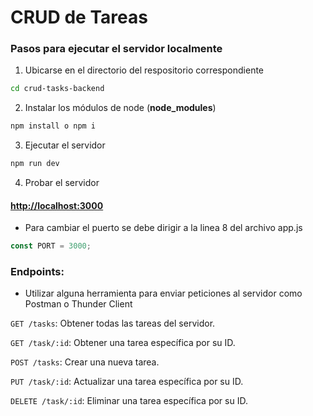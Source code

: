 # CRUD de Tareas 

### Pasos para ejecutar el servidor localmente

1. Ubicarse en el directorio del respositorio correspondiente

```bash
cd crud-tasks-backend
```

2. Instalar los módulos de node (**node_modules**)

```bash
npm install o npm i
```

3. Ejecutar el servidor

```bash
npm run dev
```

4. Probar el servidor

#### [http://localhost:3000](http://localhost:3000)

- Para cambiar el puerto se debe dirigir a la linea 8 del archivo app.js

```javascript
const PORT = 3000;
```

### Endpoints:

- Utilizar alguna herramienta para enviar peticiones al servidor como Postman o Thunder Client


`GET /tasks`: Obtener todas las tareas del servidor.

`GET /task/:id`: Obtener una tarea específica por su ID.

`POST /tasks`: Crear una nueva tarea.

`PUT /task/:id`: Actualizar una tarea específica por su ID.

`DELETE /task/:id`: Eliminar una tarea específica por su ID.